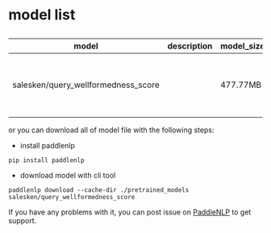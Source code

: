 #  model list

##  

| model  | description | model_size  | download         |
| --- | --- | --- | --- |
|salesken/query_wellformedness_score|  | 477.77MB | [merges.txt](https://bj.bcebos.com/paddlenlp/models/community/salesken/query_wellformedness_score/merges.txt)<br>[model_config.json](https://bj.bcebos.com/paddlenlp/models/community/salesken/query_wellformedness_score/model_config.json)<br>[model_state.pdparams](https://bj.bcebos.com/paddlenlp/models/community/salesken/query_wellformedness_score/model_state.pdparams)<br>[tokenizer_config.json](https://bj.bcebos.com/paddlenlp/models/community/salesken/query_wellformedness_score/tokenizer_config.json)<br>[vocab.json](https://bj.bcebos.com/paddlenlp/models/community/salesken/query_wellformedness_score/vocab.json)<br>[vocab.txt](https://bj.bcebos.com/paddlenlp/models/community/salesken/query_wellformedness_score/vocab.txt) |

or you can download all of model file with the following steps:

* install paddlenlp

```shell
pip install paddlenlp
```

* download model with cli tool

```shell
paddlenlp download --cache-dir ./pretrained_models salesken/query_wellformedness_score
```

If you have any problems with it, you can post issue on [PaddleNLP](https://github.com/PaddlePaddle/PaddleNLP) to get support.
